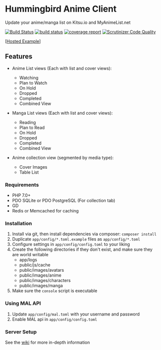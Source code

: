 # Hummingbird Anime Client

Update your anime/manga list on Kitsu.io and MyAnimeList.net

[![Build Status](https://travis-ci.org/timw4mail/HummingBirdAnimeClient.svg?branch=master)](https://travis-ci.org/timw4mail/HummingBirdAnimeClient)
[![build status](https://git.timshomepage.net/timw4mail/HummingBirdAnimeClient/badges/develop/build.svg)](https://git.timshomepage.net/timw4mail/HummingBirdAnimeClient/commits/develop)
[![coverage report](https://git.timshomepage.net/timw4mail/HummingBirdAnimeClient/badges/develop/coverage.svg)](https://git.timshomepage.net/timw4mail/HummingBirdAnimeClient/commits/develop)
[![Scrutinizer Code Quality](https://scrutinizer-ci.com/g/timw4mail/HummingBirdAnimeClient/badges/quality-score.png?b=master)](https://scrutinizer-ci.com/g/timw4mail/HummingBirdAnimeClient/?branch=master)

[[Hosted Example](https://list.timshomepage.net)]

## Features

* Anime List views (Each with list and cover views):
	* Watching
	* Plan to Watch
	* On Hold
	* Dropped
	* Completed
	* Combined View

* Manga List views (Each with list and cover views):
	* Reading
	* Plan to Read
	* On Hold
	* Dropped
	* Completed
	* Combined View

* Anime collection view (segmented by media type):
	* Cover Images
	* Table List

### Requirements

* PHP 7.0+
* PDO SQLite or PDO PostgreSQL (For collection tab)
* GD
* Redis or Memcached for caching

### Installation

1. Install via git, then install dependencies via composer: `composer install`
2. Duplicate `app/config/*.toml.example` files as `app/config/*.toml`
3. Configure settings in `app/config/config.toml` to your liking
4. Create the following directories if they don't exist, and make sure they are world writable
	* app/logs
	* public/js/cache
	* public/images/avatars
	* public/images/anime
	* public/images/characters
	* public/images/manga
5. Make sure the `console` script is executable

### Using MAL API
1. Update `app/config/mal.toml` with your username and password
2. Enable MAL api in `app/config/config.toml`

### Server Setup

See the [wiki](https://git.timshomepage.net/timw4mail/HummingBirdAnimeClient/wikis/home)
for more in-depth information


